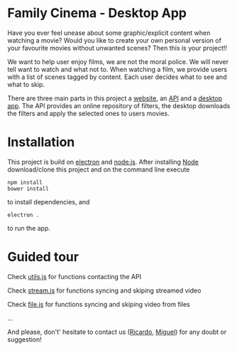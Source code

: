 Family Cinema - Desktop App
===========================

Have you ever feel unease about some graphic/explicit content when watching a movie? Would you like to create your own personal version of your favourite movies without unwanted scenes? Then this is your project!!

We want to help user enjoy films, we are not the moral police. We will never tell want to watch and what not to. When watching a film, we provide users with a list of scenes tagged by content. Each user decides what to see and what to skip.

There are three main parts in this project a [website](https://www.fcinema.org), an [API](https://github.com/fcinema/api) and a [desktop app](https://github.com/fcinema/desktop-app). The API provides an online repository of filters, the desktop downloads the filters and apply the selected ones to users movies.

# Installation

This project is build on [electron](http://electron.atom.io/) and [node.js](https://nodejs.org/en/). After installing [Node](https://nodejs.org/en/download/) download/clone this project and on the command line execute 
```
npm install
bower install
```
to install dependencies, and 
```
electron .
```
to run the app.

# Guided tour

Check [utils.js](https://github.com/fcinema/desktop-app/blob/master/utils.js) for functions contacting the API

Check [stream.js](https://github.com/fcinema/desktop-app/blob/master/stream.js) for functions syncing and skiping streamed video

Check [file.js](https://github.com/fcinema/desktop-app/blob/develop/app/views/file.js) for functions syncing and skiping video from files

...


And please, don't' hesitate to contact us ([Ricardo](https://github.com/rjgarciam), [Miguel](https://github.com/arrietaeguren)) for any doubt or suggestion!
